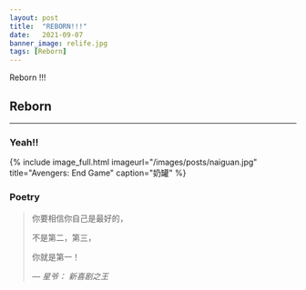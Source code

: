 ```yaml
---
layout: post
title:  "REBORN!!!"
date:   2021-09-07
banner_image: relife.jpg
tags: [Reborn]
---
```

Reborn !!!


<!--more-->

## Reborn 

------

### Yeah!!




{% include image_full.html imageurl="/images/posts/naiguan.jpg" title="Avengers: End Game" caption="奶罐" %}


### Poetry

>你要相信你自己是最好的，
>
>不是第二，第三，
>
>你就是第一！
>
><cite>― 星爷： 新喜剧之王</cite>
